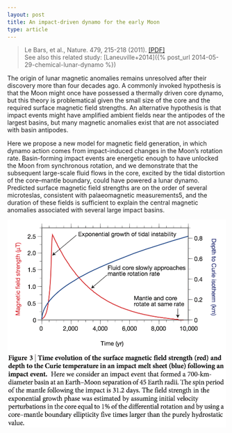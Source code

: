 ```yaml
---
layout: post
title: An impact-driven dynamo for the early Moon
type: article
---
```


>Le Bars, et al., Nature. 479, 215-218 (2011). [[PDF]](/papers/LeBars+2011.pdf)   
See also this related study: [Laneuville+2014]({% post_url 2014-05-29-chemical-lunar-dynamo %})

The origin of lunar magnetic anomalies remains unresolved after their discovery more than four
decades ago. A commonly invoked hypothesis is that the Moon might once have possessed a thermally
driven core dynamo, but this theory is problematical given the small size of the core and the
required surface magnetic field strengths. An alternative hypothesis is that impact events might
have amplified ambient fields near the antipodes of the largest basins, but many magnetic anomalies
exist that are not associated with basin antipodes. 

Here we propose a new model for magnetic field generation, in which dynamo action comes from
impact-induced changes in the Moon’s rotation rate. Basin-forming impact events are energetic
enough to have unlocked the Moon from synchronous rotation, and we demonstrate that the subsequent
large-scale fluid flows in the core, excited by the tidal distortion of the core–mantle boundary,
could have powered a lunar dynamo. Predicted surface magnetic field strengths are on the order of
several microteslas, consistent with palaeomagnetic measurements5, and the duration of these fields
is sufficient to explain the central magnetic anomalies associated with several large impact basins.

![Magnetic field](/images/impactInducedMagneticField.png)

